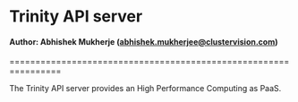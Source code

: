 # Trinity API server
#### Author: Abhishek Mukherje (abhishek.mukherjee@clustervision.com)

================================================================

The Trinity API server provides an High Performance Computing as PaaS.
